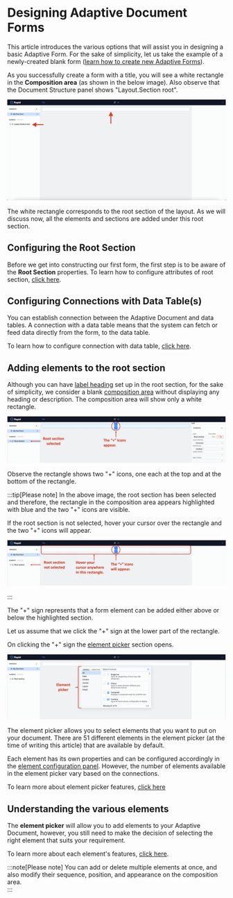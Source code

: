 # Designing Adaptive Document Forms

This article introduces the various options that will assist you in designing a basic Adaptive Form. For the sake of simplicity, let us take the example of a newly-created blank form (<a href="https://docs.rapidplatform.com/docs/Rapid/Keyper%20Manual/Adaptive%20Designer/How%20to%20create%20a%20new%20Adaptive%20Document%20Form/" target="_blank">learn how to create new Adaptive Forms</a>).

As you successfully create a form with a title, you will see a white rectangle in the **Composition area** (as shown in the below image). Also observe that the Document Structure panel shows "Layout.Section root".

![Image showing blank composition area of a new form](<Adaptive Design 1.png>)

The white rectangle corresponds to the root section of the layout. As we will discuss now, all the elements and sections are added under this root section. 

## Configuring the Root Section

Before we get into constructing our first form, the first step is to be aware of the **Root Section** properties. To learn how to configure attributes of root section, <a href="https://docs.rapidplatform.com/docs/Rapid/Keyper%20Manual/Adaptive%20Designer/How%20to%20configure%20Attributes%20of%20Root%20Section/" target="_blank">click here</a>.

## Configuring Connections with Data Table(s)

You can establish connection between the Adaptive Document and data tables. A connection with a data table means that the system can fetch or feed data directly from the form, to the data table.

To learn how to configure connection with data table, <a href="https://docs.rapidplatform.com/docs/Rapid/Keyper%20Manual/Adaptive%20Designer/How%20to%20configure%20connection%20with%20data%20table/" target="_blank">click here</a>.

## Adding elements to the root section

Although you can have <a href="https://docs.rapidplatform.com/docs/Rapid/Keyper%20Manual/Adaptive%20Designer/How%20to%20configure%20Attributes%20of%20Root%20Section/" target="_blank">label heading</a> set up in the root section, for the sake of simplicity, we consider a blank <a href="https://docs.rapidplatform.com/docs/Rapid/User%20Manual/glossary/#composition-area" target="_blank">composition area</a> without displaying any heading or description. The composition area will show only a white rectangle.

![Image showing icons to add elements when section is selected](<Adaptive design 2.png>)

Observe the rectangle shows two "+" icons, one each at the top and at the bottom of the rectangle.

:::tip[Please note]
In the above image, the root section has been selected and therefore, the rectangle in the composition area appears highlighted with blue and the two "+" icons are visible.

If the root section is not selected, hover your cursor over the rectangle and the two "+" icons will appear.

![Image showing icons to add elements when section is not selected](<Adaptive design 3.png>)

:::

The "+" sign represents that a form element can be added either above or below the highlighted section.

Let us assume that we click the "+" sign at the lower part of the rectangle.

On clicking the "+" sign the <a href="https://docs.rapidplatform.com/docs/Rapid/User%20Manual/glossary/#element-picker" target="_blank">element picker</a> section opens.

![Image showing element picker](<Adaptive design 4.png>)

  The element picker allows you to select elements that you want to put on your document. There are 51 different elements in the element picker (at the time of writing this article) that are available by default.
  
  Each element has its own properties and can be configured accordingly in the <a href="https://docs.rapidplatform.com/docs/Rapid/User%20Manual/glossary/#element-configuration-panel" target="_blank">element configuration panel</a>. However, the number of elements available in the element picker vary based on the connections.  

  To learn more about element picker features, <a href="https://docs.rapidplatform.com/docs/Rapid/Keyper%20Manual/Adaptive%20Designer/Element%20picker%20features/" target="_blank">click here</a>

## Understanding the various elements

The **element picker** will allow you to add elements to your Adaptive Document, however, you still need to make the decision of selecting the right element that suits your requirement. 

To learn more about each element's features, <a href="https://docs.rapidplatform.com/docs/Rapid/Keyper%20Manual/Adaptive%20Designer/Adaptive%20Controls/" target="_blank">click here</a>.

  :::note[Please note]
  You can add or delete multiple elements at once, and also modify their sequence, position, and appearance on the composition area.  
  :::